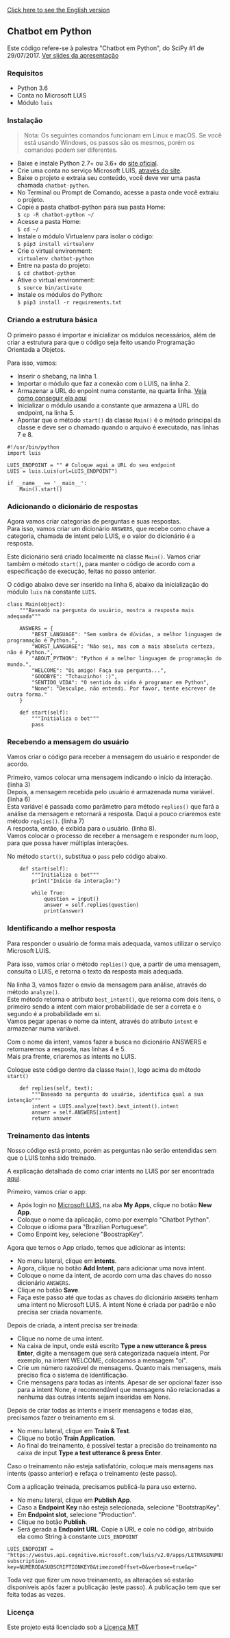 [Click here to see the English version](README.md)

## Chatbot em Python

Este código refere-se à palestra "Chatbot em Python", do SciPy #1 de 29/07/2017.
[Ver slides da apresentação](https://www.slideshare.net/AmirdoNascimentoElem/chatbots-em-python?utm_source=slideshow&utm_medium=ssemail&utm_campaign=post_upload_view_cta)

### Requisitos

* Python 3.6
* Conta no Microsoft LUIS
* Módulo `luis`

### Instalação

> Nota: Os seguintes comandos funcionam em Linux e macOS. Se você está usando Windows, os passos são os mesmos, porém os comandos podem ser diferentes.  

* Baixe e instale Python 2.7+ ou 3.6+ do [site oficial](https://www.python.org/downloads/).  
* Crie uma conta no serviço Microsoft LUIS, [através do site](https://www.luis.ai).  
* Baixe o projeto e extraia seu conteúdo, você deve ver uma pasta chamada `chatbot-python`.  
* No Terminal ou Prompt de Comando, acesse a pasta onde você extraiu o projeto.  
* Copie a pasta chatbot-python para sua pasta Home:  
```$ cp -R chatbot-python ~/```  
* Acesse a pasta Home:  
```$ cd ~/```  
* Instale o módulo Virtualenv para isolar o código:  
```$ pip3 install virtualenv```  
* Crie o virtual environment:   
```virtualenv chatbot-python```  
* Entre na pasta do projeto:  
```$ cd chatbot-python```  
* Ative o virtual environment:  
```$ source bin/activate```  
* Instale os módulos do Python:  
```$ pip3 install -r requirements.txt``` 

### Criando a estrutura básica

O primeiro passo é importar e inicializar os módulos necessários, além de criar a estrutura para que o código seja feito usando Programação Orientada a Objetos.  

Para isso, vamos:
* Inserir o shebang, na linha 1.
* Importar o módulo que faz a conexão com o LUIS, na linha 2.
* Armazenar a URL do enpoint numa constante, na quarta linha. [Veja como conseguir ela aqui](https://docs.microsoft.com/pt-br/azure/cognitive-services/luis/publishapp)
* Inicializar o módulo usando a constante que armazena a URL do endpoint, na linha 5.
* Apontar que o método `start()` da classe `Main()` é o método principal da classe e deve ser o chamado quando o arquivo é executado, nas linhas 7 e 8.

```
#!/usr/bin/python
import luis

LUIS_ENDPOINT = "" # Coloque aqui a URL do seu endpoint
LUIS = luis.Luis(url=LUIS_ENDPOINT")

if __name__ == '__main__':
    Main().start()
```

### Adicionando o dicionário de respostas

Agora vamos criar categorias de perguntas e suas respostas.  
Para isso, vamos criar um dicionário `ANSWERS`, que recebe como chave a categoria, chamada de intent pelo LUIS, e o valor do dicionário é a resposta.   

Este dicionário será criado localmente na classe `Main()`. Vamos criar também o método `start()`, para manter o código de acordo com a especificação de execução, feitas no passo anterior.  

O código abaixo deve ser inserido na linha 6, abaixo da inicialização do módulo `luis` na constante `LUIS`.   

```
class Main(object):
    """Baseado na pergunta do usuário, mostra a resposta mais adequada"""

    ANSWERS = {
        "BEST_LANGUAGE": "Sem sombra de dúvidas, a melhor linguagem de programação é Python.",
        "WORST_LANGUAGE": "Não sei, mas com a mais absoluta certeza, não é Python.",
        "ABOUT_PYTHON": "Python é a melhor linguagem de programação do mundo.",
        "WELCOME": "Oi amigo! Faça sua pergunta...",
        "GOODBYE": "Tchauzinho! :)",
        "SENTIDO_VIDA": "O sentido da vida é programar em Python",
        "None": "Desculpe, não entendi. Por favor, tente escrever de outra forma."
    }

    def start(self):
        """Initializa o bot"""
        pass
```

### Recebendo a mensagem do usuário

Vamos criar o código para receber a mensagem do usuário e responder de acordo.  
  
Primeiro, vamos colocar uma mensagem indicando o início da interação. (linha 3)  
Depois, a mensagem recebida pelo usuário é armazenada numa variável. (linha 6)  
Esta variável é passada como parâmetro para método `replies()` que fará a análise da mensagem e retornará a resposta. Daqui a pouco criaremos este método `replies()`. (linha 7)  
A resposta, então, é exibida para o usuário. (linha 8).  
Vamos colocar o processo de receber a mensagem e responder num loop, para que possa haver múltiplas interações.  

No método `start()`, substitua o `pass` pelo código abaixo.  

```
    def start(self):
        """Initializa o bot"""
        print("Início da interação:")

        while True:
            question = input()
            answer = self.replies(question)
            print(answer)
```

### Identificando a melhor resposta

Para responder o usuário de forma mais adequada, vamos utilizar o serviço Microsoft LUIS.  

Para isso, vamos criar o método `replies()` que, a partir de uma mensagem, consulta o LUIS, e retorna o texto da resposta mais adequada.  

Na linha 3, vamos fazer o envio da mensagem para análise, através do método `analyze()`.  
Este método retorna o atributo `best_intent()`, que retorna com dois itens, o primeiro sendo a intent com maior probabilidade de ser a correta e o segundo é a probabilidade em si.  
Vamos pegar apenas o nome da intent, através do atributo `intent` e armazenar numa variável.  

Com o nome da intent, vamos fazer a busca no dicionário ANSWERS e retornaremos a resposta, nas linhas 4 e 5.  
Mais pra frente, criaremos as intents no LUIS.  

Coloque este código dentro da classe `Main()`, logo acima do método `start()`  
```
    def replies(self, text):
        """Baseado na pergunta do usuário, identifica qual a sua intenção"""
        intent = LUIS.analyze(text).best_intent().intent
        answer = self.ANSWERS[intent]
        return answer
```

### Treinamento das intents

Nosso código está pronto, porém as perguntas não serão entendidas sem que o LUIS tenha sido treinado.  

A explicação detalhada de como criar intents no LUIS por ser encontrada [aqui](https://docs.microsoft.com/pt-br/azure/cognitive-services/luis/add-intents).   

Primeiro, vamos criar o app:  
* Após login no [Microsoft LUIS](https://www.luis.ai), na aba **My Apps**, clique no botão **New App**.
* Coloque o nome da aplicação, como por exemplo "Chatbot Python".
* Coloque o idioma para "Brazilian Portuguese".
* Como Enpoint key, selecione "BoostrapKey".

Agora que temos o App criado, temos que adicionar as intents:  

* No menu lateral, clique em **intents**.
* Agora, clique no botão **Add Intent**, para adicionar uma nova intent.
* Coloque o nome da intent, de acordo com uma das chaves do nosso dicionário `ANSWERS`.
* Clique no botão **Save**.
* Faça este passo até que todas as chaves do dicionário `ANSWERS` tenham uma intent no Microsoft LUIS. A intent None é criada por padrão e não precisa ser criada novamente.  

Depois de criada, a intent precisa ser treinada:  

* Clique no nome de uma intent.
* Na caixa de input, onde está escrito **Type a new utterance & press Enter**, digite a mensagem que será categorizada naquela intent. Por exemplo, na intent WELCOME, colocamos a mensagem "oi".
* Crie um número razoável de mensagens. Quanto mais mensagens, mais preciso fica o sistema de identificação.
* Crie mensagens para todas as intents. Apesar de ser opcional fazer isso para a intent None, é recomendável que mensagens não relacionadas a nenhuma das outras intents sejam inseridas em None.  

Depois de criar todas as intents e inserir mensagens e todas elas, precisamos fazer o treinamento em si.  

* No menu lateral, clique em **Train & Test**.
* Clique no botão **Train Application**.
* Ao final do treinamento, é possível testar a precisão do treinamento na caixa de input **Type a test utterance & press Enter**.

Caso o treinamento não esteja satisfatório, coloque mais mensagens nas intents (passo anterior) e refaça o treinamento (este passo).  

Com a aplicação treinada, precisamos publicá-la para uso externo.  

* No menu lateral, clique em **Publish App**.
* Caso a **Endpoint Key** não esteja selecionada, selecione "BootstrapKey".
* Em **Endpoint slot**, selecione "Production".
* Clique no botão **Publish**.
* Será gerada a **Endpoint URL**. Copie a URL e cole no código, atribuido ela como String à constante `LUIS_ENDPOINT`

```
LUIS_ENDPOINT = "https://westus.api.cognitive.microsoft.com/luis/v2.0/apps/LETRASENUMEROS?subscription-key=NUMERODASUBSCRIPTIONKEY8&timezoneOffset=0&verbose=true&q="
```

Toda vez que fizer um novo treinamento, as alterações só estarão disponíveis após fazer a publicação (este passo). A publicação tem que ser feita todas as vezes.   

### Licença

Este projeto está licenciado sob a [Licença MIT](LICENSE)
